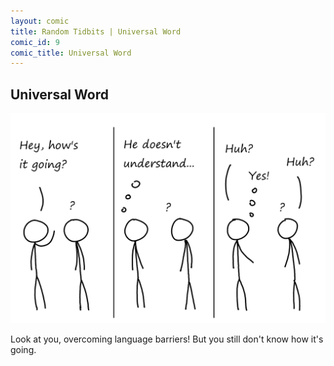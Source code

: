 ```yaml
---
layout: comic
title: Random Tidbits | Universal Word
comic_id: 9
comic_title: Universal Word
---
```


## Universal Word

<img id="img9" src="/assets/images/9.png">

Look at you, overcoming language barriers! But you still don't know how it's going.
